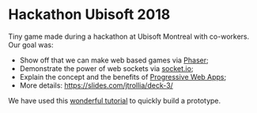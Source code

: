 # Hackathon Ubisoft 2018

Tiny game made during a hackathon at Ubisoft Montreal with co-workers. Our goal was:

* Show off that we can make web based games via [Phaser](https://phaser.io/);
* Demonstrate the power of web sockets via [socket.io](https://socket.io/);
* Explain the concept and the benefits of [Progressive Web Apps](https://developers.google.com/web/progressive-web-apps/);
* More details: https://slides.com/jtrollia/deck-3/

We have used this [wonderful tutorial](https://gamedevacademy.org/create-a-basic-multiplayer-game-in-phaser-3-with-socket-io-part-1/) to quickly build a prototype.
